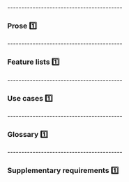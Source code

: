 <panel type="seamless">
  <span slot="header"> -----------------------------------------

### Prose :one:

  </span>
  <include src="../brainstorming/index.md" />
</panel>

<panel type="seamless">
  <span slot="header"> -----------------------------------------

### Feature lists :one:

  </span>
  <include src="../brainstorming/index.md" />
</panel>

<include src="../userStories/topicPanel.md" />

<panel type="seamless">
  <span slot="header"> -----------------------------------------

### Use cases :one:

  </span>
  <include src="../brainstorming/index.md" />
</panel>

<panel type="seamless">
  <span slot="header"> -----------------------------------------

### Glossary :one:

  </span>
  <include src="../brainstorming/index.md" />
</panel>

<panel type="seamless">
  <span slot="header"> -----------------------------------------

### Supplementary requirements :one:

  </span>
  <include src="../brainstorming/index.md" />
</panel>


